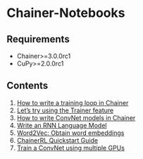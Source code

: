 # Chainer-Notebooks

## Requirements

- Chainer>=3.0.0rc1
- CuPy>=2.0.0rc1

## Contents

1. [How to write a training loop in Chainer](https://github.com/mitmul/DSVM-Chainer-Notebooks/blob/master/1_training_loop_in_chainer.ipynb)
2. [Let’s try using the Trainer feature](https://github.com/mitmul/DSVM-Chainer-Notebooks/blob/master/2_how_to_use_trainer.ipynb)
3. [How to write ConvNet models in Chainer](https://github.com/mitmul/DSVM-Chainer-Notebooks/blob/master/3_write_convnet_in_chainer.ipynb)
4. [Write an RNN Language Model](https://github.com/mitmul/DSVM-Chainer-Notebooks/blob/master/4_RNN-language-model.ipynb)
5. [Word2Vec: Obtain word embeddings](https://github.com/mitmul/DSVM-Chainer-Notebooks/blob/master/5_word2vec.ipynb)
6. [ChainerRL Quickstart Guide](https://github.com/mitmul/DSVM-Chainer-Notebooks/blob/master/6_dqn_cartpole.ipynb)
7. [Train a ConvNet using multiple GPUs](https://github.com/mitmul/DSVM-Chainer-Notebooks/blob/master/7_multiple_gpus.ipynb)

